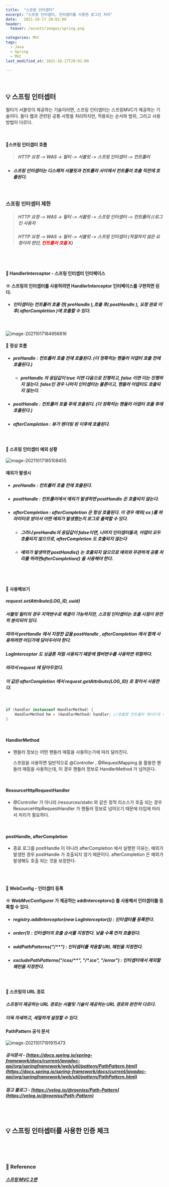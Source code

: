 ```yaml
---
title:  "스프링 인터셉터"
excerpt: "스프링 인터셉터, 인터셉터를 사용한 로그인 처리"
date:   2021-10-17 20:01:00
header:
  teaser: /assets/images/spring.png

categories: MVC
tags:
  - Java
  - Spring
  - MVC
last_modified_at: 2021-10-17T20:01:00

---
```


<br/>

## 💡 스프링 인터셉터

필터가 서블릿이 제공하는 기술이라면, 스프링 인터셉터는 스프링MVC가 제공하는 기술이다. 둘다 웹과 관련된 공통 사항을 처리하지만, 적용되는 순서와 범위, 그리고 사용방법이 다르다.

<br/>

#### 🔎스프링 인터셉터 흐름

> ##### HTTP 요청 -> WAS -> 필터 -> 서블릿 -> 스프링 인터셉터 -> 컨트롤러

- ##### 스프링 인터셉터는 디스패처 서블릿과 컨트롤러 사이에서 컨트롤러 호출 직전에 호출된다.

<br/>

### 스프링 인터셉터 제한

> ##### HTTP 요청 -> WAS -> 필터 -> 서블릿 -> 스프링 인터셉터 -> 컨트롤러 //로그인 사용자
>
> ##### HTTP 요청 -> WAS -> 필터 -> 서블릿 -> 스프링 인터셉터 (적절하지 않은 요청이라 판단, <span style="color:red">컨트롤러 호출 X</span>)

<br/>

<br/>

####  🔎 HandlerInterceptor - 스프링 인터셉터 인터페이스

<script src="https://gist.github.com/ShinDongHun1/90870c1566c7344928d5f8b15cb42007.js"></script>

#### ☀️ 스프링의 인터셉터를 사용하려면 HandlerInterceptor 인터페이스를 구현하면 된다.

- ##### 인터셉터는 컨트롤러 호출 전( preHandle ),호출 후( postHandle ), 요청 완료 이후( afterCompletion )에 호출할 수 있다.


<br/>

![image-20211017184956816](https://raw.githubusercontent.com/ShinDongHun1/image_repo/main/img/image-20211017184956816.png)

#### 🔎 정상 흐름

- ##### preHandle : 컨트롤러 호출 전에 호출된다. (더 정확히는 핸들러 어댑터 호출 전에 호출된다.)
  
  - ##### **preHandle 의 응답값이 true 이면 다음으로 진행**하고, **false 이면 더는 진행하지 않는다.** false인 경우 나머지 인터셉터는 물론이고, **핸들러 어댑터도 호출되지 않는다.** 
- ##### postHandle : 컨트롤러 호출 후에 호출된다. (더 정확히는 핸들러 어댑터 호출 후에 호출된다.)
- ##### afterCompletion : 뷰가 렌더링 된 이후에 호출된다.

<br/>

#### 🔎 스프링 인터셉터 예외 상황

![image-20211017185108455](https://raw.githubusercontent.com/ShinDongHun1/image_repo/main/img/image-20211017185108455.png)

#### 예외가 발생시

- ##### **preHandle** : 컨트롤러 호출 전에 호출된다.

- ##### **postHandle** : 컨트롤러에서 예외가 발생하면 postHandle 은 호출되지 않는다.

- ##### **afterCompletion** : afterCompletion 은 항상 호출된다. 이 경우 예외( ex )를 파라미터로 받아서 어떤 예외가 발생했는지 로그로 출력할 수 있다.

  - ##### 그러나 preHandle의 응답값이 false이면, 나머지 인터셉터들과, 어댑터 모두 호출되지 않으므로, afterCompletion 도 호출되지 않는다

  - ##### 예외가 발생하면 postHandle() 는 호출되지 않으므로 예외와 무관하게 공통 처리를 하려면afterCompletion() 을 사용해야 한다.

<br/>

<br/>

#### 🔎 사용해보기

<script src="https://gist.github.com/ShinDongHun1/ab157020bef1b51c5efd5d796650ac1b.js"></script>

##### request.setAttribute(LOG_ID, uuid)

##### 서블릿 필터의 경우 지역변수로 해결이 가능하지만, 스프링 인터셉터는 호출 시점이 완전히 분리되어 있다. 

##### 따라서 preHandle 에서 지정한 값을 postHandle , afterCompletion 에서 함께 사용하려면 어딘가에 담아두어야 한다.

#####  LogInterceptor 도 싱글톤 처럼 사용되기 때문에 맴버변수를 사용하면 위험하다. 

##### 따라서 request 에 담아두었다. 

##### 이 값은 afterCompletion 에서 request.getAttribute(LOG_ID) 로 찾아서 사용한다.

<br/>

```java
if (handler instanceof HandlerMethod) {
    HandlerMethod hm = (HandlerMethod) handler; //호출할 컨트롤러 메서드의 모든 정보가 포함되어 있다.
}
```

<br/>

#### HandlerMethod

- 핸들러 정보는 어떤 핸들러 매핑을 사용하는가에 따라 달라진다. 

  스프링을 사용하면 일반적으로 @Controller , @RequestMapping 을 활용한 핸들러 매핑을 사용하는데, 이 경우 핸들러 정보로 HandlerMethod 가 넘어온다.

<br/>

#### ResourceHttpRequestHandler

- @Controller 가 아니라 /resources/static 와 같은 정적 리소스가 호출 되는 경우
  ResourceHttpRequestHandler 가 핸들러 정보로 넘어오기 때문에 타입에 따라서 처리가 필요하다.

<br/>

#### postHandle, afterCompletion

- 종료 로그를 postHandle 이 아니라 afterCompletion 에서 실행한 이유는, 예외가 발생한 경우
  postHandle 가 호출되지 않기 때문이다. afterCompletion 은 예외가 발생해도 호출 되는 것을 보장한다.

<br/>

<br/>

#### 🔎 WebConfig - 인터셉터 등록

<script src="https://gist.github.com/ShinDongHun1/f9745839f5d4764e994f7205820d8754.js"></script>

#### ☀️ WebMvcConfigurer 가 제공하는 addInterceptors() 를 사용해서 인터셉터를 등록할 수 있다.

- ##### registry.addInterceptor(new LogInterceptor()) : 인터셉터를 등록한다.
- ##### order(1) : 인터셉터의 호출 순서를 지정한다. 낮을 수록 먼저 호출된다.
- ##### addPathPatterns("/**") : 인터셉터를 적용할 URL 패턴을 지정한다.
- ##### excludePathPatterns("/css/\*\*", "/*.ico", "/error") : 인터셉터에서 제외할 패턴을 지정한다.

<br/>

#### 🔎 스프링의 URL 경로

##### 스프링이 제공하는 URL 경로는 서블릿 기술이 제공하는 URL 경로와 완전히 다르다. 

##### 더욱 자세하고, 세밀하게 설정할 수 있다.

#### PathPattern 공식 문서

![image-20211017191915473](https://raw.githubusercontent.com/ShinDongHun1/image_repo/main/img/image-20211017191915473.png)

##### 공식문서 - [https://docs.spring.io/spring-framework/docs/current/javadoc-api/org/springframework/web/util/pattern/PathPattern.html](https://docs.spring.io/spring-framework/docs/current/javadoc-api/org/springframework/web/util/pattern/PathPattern.html)

##### 참고 블로그 - [https://velog.io/@roeniss/Path-Pattern](https://velog.io/@roeniss/Path-Pattern)

<br/>

<br/>

## 💡 스프링 인터셉터를 사용한 인증 체크

<script src="https://gist.github.com/ShinDongHun1/cdeca24a2ea9a7de0bb1dcfa54729fc6.js"></script>

<br/>

<script src="https://gist.github.com/ShinDongHun1/048074af79996ec4f5e7e6ac9de7aaea.js"></script>

<br/>

<br/>

### 📔 Reference

##### [스프링 MVC 2편](https://www.inflearn.com/course/%EC%8A%A4%ED%94%84%EB%A7%81-mvc-2/dashboard)

<br/>
